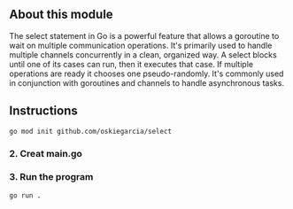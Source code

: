 ## About this module
The select statement in Go is a powerful feature that allows a goroutine to wait on multiple communication operations.
It's primarily used to handle multiple channels concurrently in a clean, organized way.
A select blocks until one of its cases can run, then it executes that case. If multiple operations are ready it chooses
one pseudo-randomly. It's commonly used in conjunction with goroutines and channels to handle asynchronous tasks.


## Instructions
```shell
go mod init github.com/oskiegarcia/select
```
### 2. Creat main.go

### 3. Run the program
```shell
go run .
```


